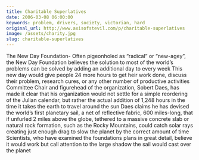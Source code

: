 ```yaml
---
title: Charitable Superlatives
date: 2006-03-08 06:00:00
keywords: problem, drivers, society, victorian, hard
original_url: http://www.axisofstevil.com/p/charitable-superlatives
image: /assets/charity.jpg
slug: charitable-superlatives
---
```


The New Day Foundation- Often pigeonholed as “radical” or “new-agey”, the New Day Foundation believes the solution to most of the world’s problems can be solved by adding an additional day to every week This new day would give people 24 more hours to get heir work done, discuss their problem, research cures, or any other number of productive activities Committee Chair and figurehead of the organization, Sobert Daes, has made it clear that his organization would not settle for a simple reordering of the Julian calendar, but rather the actual addition of 1,248 hours in the time it takes the earth to travel around the sun Daes claims he has devised the world’s first planetary sail, a net of reflective fabric, 600 miles-long, that if unfurled 2 miles above the globe, tethered to a massive concrete slab or natural rock formation, such as the Rocky Mountains, could catch solar rays creating just enough drag to slow the planet by the correct amount of time Scientists, who have examined the foundations plans in great detail, believe it would work but call attention to the large shadow the sail would cast over the planet

